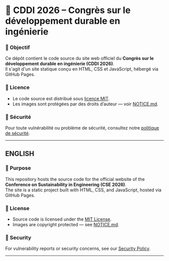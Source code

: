 # 🌱 CDDI 2026 – Congrès sur le développement durable en ingénierie  

### 🎯 Objectif

Ce dépôt contient le code source du site web officiel du **Congrès sur le développement durable en ingénierie (CDDI 2026)**.  
Il s'agit d'un site statique conçu en HTML, CSS et JavaScript, hébergé via GitHub Pages.


### 📜 Licence

- Le code source est distribué sous [licence MIT](LICENSE).
- Les images sont protégées par des droits d’auteur — voir [NOTICE.md](NOTICE.md).

### 🔐 Sécurité

Pour toute vulnérabilité ou problème de sécurité, consultez notre [politique de sécurité](SECURITY.md).

---

## ENGLISH

### 🎯 Purpose

This repository hosts the source code for the official website of the **Conference on Sustainability in Engineering (CSE 2026)**.  
The site is a static project built with HTML, CSS, and JavaScript, hosted via GitHub Pages.

### 📜 License

- Source code is licensed under the [MIT License](LICENSE).
- Images are copyright protected — see [NOTICE.md](NOTICE.md).

### 🔐 Security

For vulnerability reports or security concerns, see our [Security Policy](SECURITY.md).

---